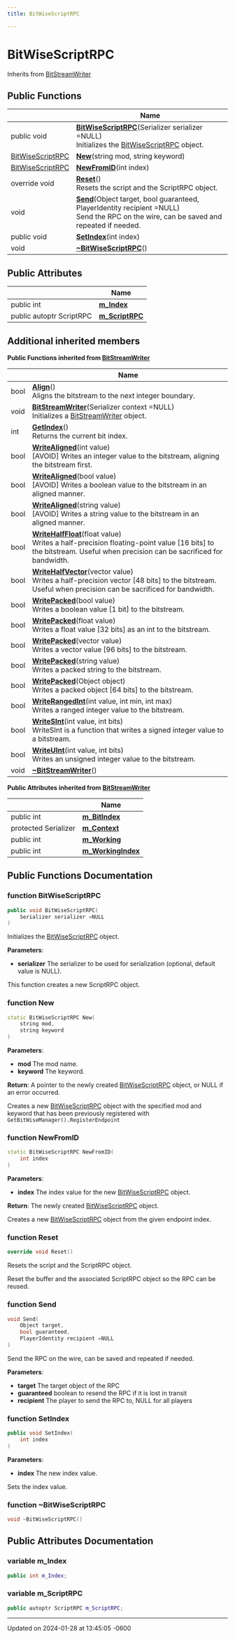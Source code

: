 ```yaml
---
title: BitWiseScriptRPC

---
```


# BitWiseScriptRPC





Inherits from [BitStreamWriter](class_bit_stream_writer.md)

## Public Functions

|                | Name           |
| -------------- | -------------- |
| public void | **[BitWiseScriptRPC](class_bit_wise_script_r_p_c.md#function-bitwisescriptrpc)**(Serializer serializer =NULL)<br>Initializes the [BitWiseScriptRPC](class_bit_wise_script_r_p_c.md) object.  |
| [BitWiseScriptRPC](class_bit_wise_script_r_p_c.md) | **[New](class_bit_wise_script_r_p_c.md#function-new)**(string mod, string keyword) |
| [BitWiseScriptRPC](class_bit_wise_script_r_p_c.md) | **[NewFromID](class_bit_wise_script_r_p_c.md#function-newfromid)**(int index) |
| override void | **[Reset](class_bit_wise_script_r_p_c.md#function-reset)**()<br>Resets the script and the ScriptRPC object.  |
| void | **[Send](class_bit_wise_script_r_p_c.md#function-send)**(Object target, bool guaranteed, PlayerIdentity recipient =NULL)<br>Send the RPC on the wire, can be saved and repeated if needed.  |
| public void | **[SetIndex](class_bit_wise_script_r_p_c.md#function-setindex)**(int index) |
| void | **[~BitWiseScriptRPC](class_bit_wise_script_r_p_c.md#function-~bitwisescriptrpc)**() |

## Public Attributes

|                | Name           |
| -------------- | -------------- |
| public int | **[m_Index](class_bit_wise_script_r_p_c.md#variable-m-index)**  |
| public autoptr ScriptRPC | **[m_ScriptRPC](class_bit_wise_script_r_p_c.md#variable-m-scriptrpc)**  |

## Additional inherited members

**Public Functions inherited from [BitStreamWriter](class_bit_stream_writer.md)**

|                | Name           |
| -------------- | -------------- |
| bool | **[Align](class_bit_stream_writer.md#function-align)**()<br>Aligns the bitstream to the next integer boundary.  |
| void | **[BitStreamWriter](class_bit_stream_writer.md#function-bitstreamwriter)**(Serializer context =NULL)<br>Initializes a [BitStreamWriter](class_bit_stream_writer.md) object.  |
| int | **[GetIndex](class_bit_stream_writer.md#function-getindex)**()<br>Returns the current bit index.  |
| bool | **[WriteAligned](class_bit_stream_writer.md#function-writealigned)**(int value)<br>[AVOID] Writes an integer value to the bitstream, aligning the bitstream first.  |
| bool | **[WriteAligned](class_bit_stream_writer.md#function-writealigned)**(bool value)<br>[AVOID] Writes a boolean value to the bitstream in an aligned manner.  |
| bool | **[WriteAligned](class_bit_stream_writer.md#function-writealigned)**(string value)<br>[AVOID] Writes a string value to the bitstream in an aligned manner.  |
| bool | **[WriteHalfFloat](class_bit_stream_writer.md#function-writehalffloat)**(float value)<br>Writes a half-precision floating-point value [16 bits] to the bitstream. Useful when precision can be sacrificed for bandwidth.  |
| bool | **[WriteHalfVector](class_bit_stream_writer.md#function-writehalfvector)**(vector value)<br>Writes a half-precision vector [48 bits] to the bitstream. Useful when precision can be sacrificed for bandwidth.  |
| bool | **[WritePacked](class_bit_stream_writer.md#function-writepacked)**(bool value)<br>Writes a boolean value [1 bit] to the bitstream.  |
| bool | **[WritePacked](class_bit_stream_writer.md#function-writepacked)**(float value)<br>Writes a float value [32 bits] as an int to the bitstream.  |
| bool | **[WritePacked](class_bit_stream_writer.md#function-writepacked)**(vector value)<br>Writes a vector value [96 bits] to the bitstream.  |
| bool | **[WritePacked](class_bit_stream_writer.md#function-writepacked)**(string value)<br>Writes a packed string to the bitstream.  |
| bool | **[WritePacked](class_bit_stream_writer.md#function-writepacked)**(Object object)<br>Writes a packed object [64 bits] to the bitstream.  |
| bool | **[WriteRangedInt](class_bit_stream_writer.md#function-writerangedint)**(int value, int min, int max)<br>Writes a ranged integer value to the bitstream.  |
| bool | **[WriteSInt](class_bit_stream_writer.md#function-writesint)**(int value, int bits)<br>WriteSInt is a function that writes a signed integer value to a bitstream.  |
| bool | **[WriteUInt](class_bit_stream_writer.md#function-writeuint)**(int value, int bits)<br>Writes an unsigned integer value to the bitstream.  |
| void | **[~BitStreamWriter](class_bit_stream_writer.md#function-~bitstreamwriter)**() |

**Public Attributes inherited from [BitStreamWriter](class_bit_stream_writer.md)**

|                | Name           |
| -------------- | -------------- |
| public int | **[m_BitIndex](class_bit_stream_writer.md#variable-m-bitindex)**  |
| protected Serializer | **[m_Context](class_bit_stream_writer.md#variable-m-context)**  |
| public int | **[m_Working](class_bit_stream_writer.md#variable-m-working)**  |
| public int | **[m_WorkingIndex](class_bit_stream_writer.md#variable-m-workingindex)**  |


## Public Functions Documentation

### function BitWiseScriptRPC

```cpp
public void BitWiseScriptRPC(
    Serializer serializer =NULL
)
```

Initializes the [BitWiseScriptRPC](class_bit_wise_script_r_p_c.md) object. 

**Parameters**: 

  * **serializer** The serializer to be used for serialization (optional, default value is NULL). 


This function creates a new ScriptRPC object.


### function New

```cpp
static BitWiseScriptRPC New(
    string mod,
    string keyword
)
```


**Parameters**: 

  * **mod** The mod name. 
  * **keyword** The keyword. 


**Return**: A pointer to the newly created [BitWiseScriptRPC](class_bit_wise_script_r_p_c.md) object, or NULL if an error occurred. 

Creates a new [BitWiseScriptRPC](class_bit_wise_script_r_p_c.md) object with the specified mod and keyword that has been previously registered with `GetBitWiseManager().RegisterEndpoint`


### function NewFromID

```cpp
static BitWiseScriptRPC NewFromID(
    int index
)
```


**Parameters**: 

  * **index** The index value for the new [BitWiseScriptRPC](class_bit_wise_script_r_p_c.md) object. 


**Return**: The newly created [BitWiseScriptRPC](class_bit_wise_script_r_p_c.md) object. 

Creates a new [BitWiseScriptRPC](class_bit_wise_script_r_p_c.md) object from the given endpoint index.


### function Reset

```cpp
override void Reset()
```

Resets the script and the ScriptRPC object. 

Reset the buffer and the associated ScriptRPC object so the RPC can be reused. 


### function Send

```cpp
void Send(
    Object target,
    bool guaranteed,
    PlayerIdentity recipient =NULL
)
```

Send the RPC on the wire, can be saved and repeated if needed. 

**Parameters**: 

  * **target** The target object of the RPC 
  * **guaranteed** boolean to resend the RPC if it is lost in transit 
  * **recipient** The player to send the RPC to, NULL for all players 


### function SetIndex

```cpp
public void SetIndex(
    int index
)
```


**Parameters**: 

  * **index** The new index value. 


Sets the index value.


### function ~BitWiseScriptRPC

```cpp
void ~BitWiseScriptRPC()
```


## Public Attributes Documentation

### variable m_Index

```cpp
public int m_Index;
```


### variable m_ScriptRPC

```cpp
public autoptr ScriptRPC m_ScriptRPC;
```


-------------------------------

Updated on 2024-01-28 at 13:45:05 -0600